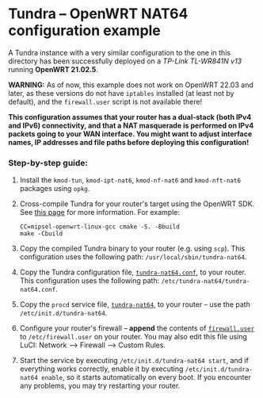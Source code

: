 # Tundra – OpenWRT NAT64 configuration example


A Tundra instance with a very similar configuration to the one in this directory has been successfully deployed
on a *TP-Link TL-WR841N v13* running **OpenWRT 21.02.5**.

**WARNING:** As of now, this example does not work on OpenWRT 22.03 and later, as these versions do not have `iptables` 
installed (at least not by default), and the `firewall.user` script is not available there!

**This configuration assumes that your router has a dual-stack (both IPv4 and IPv6) connectivity, and that a NAT 
masquerade is performed on IPv4 packets going to your WAN interface. You might want to adjust interface names, 
IP addresses and file paths before deploying this configuration!** 


### Step-by-step guide:
1. Install the `kmod-tun`, `kmod-ipt-nat6`, `kmod-nf-nat6` and `kmod-nft-nat6` packages using `opkg`.

2. Cross-compile Tundra for your router's target using the OpenWRT SDK. See [this page](https://openwrt.org/docs/guide-developer/toolchain/crosscompile) for more information. For example:
   ```shell
   CC=mipsel-openwrt-linux-gcc cmake -S. -Bbuild
   make -Cbuild
   ```

3. Copy the compiled Tundra binary to your router (e.g. using `scp`). This configuration uses the following path: `/usr/local/sbin/tundra-nat64`.

4. Copy the Tundra configuration file, [`tundra-nat64.conf`](tundra-nat64.conf), to your router. This configuration uses the following path: `/etc/tundra-nat64/tundra-nat64.conf`. 
   
5. Copy the `procd` service file, [`tundra-nat64`](tundra-nat64), to your router – use the path `/etc/init.d/tundra-nat64`.

6. Configure your router's firewall – **append** the contents of [`firewall.user`](firewall.user) to `/etc/firewall.user` on your router.
   You may also edit this file using LuCI: Network --> Firewall --> Custom Rules.

7. Start the service by executing `/etc/init.d/tundra-nat64 start`, and if everything works correctly, enable it by executing `/etc/init.d/tundra-nat64 enable`, so it starts automatically on every boot. If you encounter any problems, you may try restarting your router.
